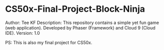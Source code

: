 # CS50x-Final-Project-Block-Ninja

Author: Tee KF
Description: This repository contains a simple yet fun game (web application).  Developed by Phaser (Framework) and Cloud 9 (Cloud IDE).
Version: 1.0

PS: This is also my final project for CS50x. 
